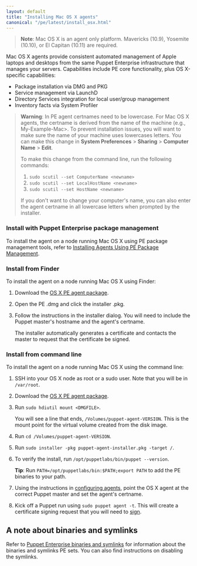 ```yaml
---
layout: default
title: "Installing Mac OS X agents"
canonical: "/pe/latest/install_osx.html"
---
```


>**Note**: Mac OS X is an agent only platform. Mavericks (10.9), Yosemite (10.10), or El Capitan (10.11) are required.

Mac OS X agents provide consistent automated management of Apple laptops and desktops from the same Puppet Enterprise infrastructure that manages your servers. Capabilities include PE core functionality, plus OS X-specific capabilities:

* Package installation via DMG and PKG
* Service management via LaunchD
* Directory Services integration for local user/group management
* Inventory facts via System Profiler

> **Warning**: In PE agent certnames need to be lowercase. For Mac OS X agents, the certname is derived from the name of the machine (e.g., My-Example-Mac>. To prevent installation issues, you will want to make sure the name of your machine uses lowercases letters. You can make this change in **System Preferences** > **Sharing** > **Computer Name** > **Edit**.
>
> To make this change from the command line, run the following commands:
>
>  1. `sudo scutil --set ComputerName <newname>`
>  2. `sudo scutil --set LocalHostName <newname>`
>  3. `sudo scutil --set HostName <newname>`
>
>If you don't want to change your computer's name, you can also enter the agent certname in all lowercase letters when prompted by the installer.

### Install with Puppet Enterprise package management

To install the agent on a node running Mac OS X using PE package management tools, refer to [Installing Agents Using PE Package Management](./install_agents.html#installing-puppet-agents-with-the-package-installation-script).

### Install from Finder

To install the agent on a node running Mac OS X using Finder:

1. Download the [OS X PE agent package](http://puppetlabs.com/download-puppet-enterprise).
2. Open the PE .dmg and click the installer .pkg.
3. Follow the instructions in the installer dialog. You will need to include the Puppet master's hostname and the agent's certname.

   The installer automatically generates a certificate and contacts the master to request that the certificate be signed.

### Install from command line

To install the agent on a node running Mac OS X using the command line:

1. SSH into your OS X node as root or a sudo user. Note that you will be in `/var/root`.
2. Download the [OS X PE agent package](http://puppetlabs.com/download-puppet-enterprise).
3. Run `sudo hdiutil mount <DMGFILE>`.

   You will see a line that ends, `/Volumes/puppet-agent-VERSION`. This is the mount point for the virtual volume created from the disk image.

4. Run `cd /Volumes/puppet-agent-VERSION`.
5. Run `sudo installer -pkg puppet-agent-installer.pkg -target /`.
6. To verify the install, run `/opt/puppetlabs/bin/puppet --version`.

   **Tip**: Run `PATH=/opt/puppetlabs/bin:$PATH;export PATH` to add the PE binaries to your path.

7. Using the instructions in [configuring agents](./install_agents.html#configuring-agents), point the OS X agent at the correct Puppet master and set the agent's certname.
8. Kick off a Puppet run using `sudo puppet agent -t`. This will create a certificate signing request that you will need to [sign](./install_agents.html#signing-agent-certificates).

## A note about binaries and symlinks

Refer to [Puppet Enterprise binaries and symlinks](./install_basic.html#puppet-enterprise-binaries-and-symlinks) for information about the binaries and symlinks PE sets. You can also find instructions on disabling the symlinks.
